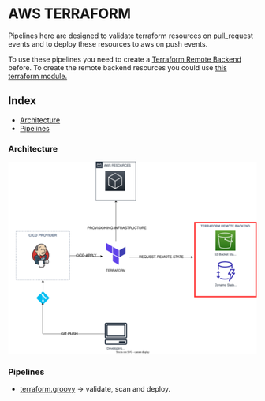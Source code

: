 # AWS TERRAFORM

Pipelines here are designed to validate terraform resources on pull_request events and to deploy
these resources to aws on push events.

To use these pipelines you need to create a
[Terraform Remote Backend](https://www.terraform.io/language/settings/backends/s3) before.
To create the remote backend resources  you could use
[this terraform module.](https://registry.terraform.io/modules/my-devops-way/s3-dynamodb-remote-backend/aws/latest) 

## Index

- [Architecture](#architecture)
- [Pipelines](#pipelines)

### Architecture

![Architecture Diagram](/svg/infrastructure/cicd_terraform_aws_jenkins_flow.svg)

### Pipelines

- [terraform.groovy](./terraform.groovy) ->
  validate, scan and deploy.
